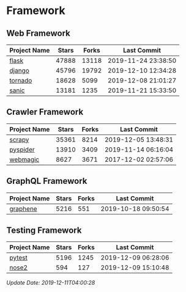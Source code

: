 # Framework

## Web Framework

| Project Name | Stars | Forks | Last Commit |
| ------------ | ----- | ----- | ----------- |
| [flask](https://github.com/pallets/flask) | 47888 | 13118 | 2019-11-24 23:38:50 |
| [django](https://github.com/django/django) | 45796 | 19792 | 2019-12-10 12:34:28 |
| [tornado](https://github.com/tornadoweb/tornado) | 18628 | 5099 | 2019-12-08 21:01:27 |
| [sanic](https://github.com/huge-success/sanic) | 13181 | 1235 | 2019-11-21 15:33:50 |

## Crawler Framework

| Project Name | Stars | Forks | Last Commit |
| ------------ | ----- | ----- | ----------- |
| [scrapy](https://github.com/scrapy/scrapy) | 35361 | 8214 | 2019-12-05 13:48:31 |
| [pyspider](https://github.com/binux/pyspider) | 13910 | 3409 | 2019-11-14 06:16:04 |
| [webmagic](https://github.com/code4craft/webmagic) | 8627 | 3671 | 2017-12-02 02:57:06 |

## GraphQL Framework

| Project Name | Stars | Forks | Last Commit |
| ------------ | ----- | ----- | ----------- |
| [graphene](https://github.com/graphql-python/graphene) | 5216 | 551 | 2019-10-18 09:50:54 |

## Testing Framework

| Project Name | Stars | Forks | Last Commit |
| ------------ | ----- | ----- | ----------- |
| [pytest](https://github.com/pytest-dev/pytest) | 5196 | 1245 | 2019-12-09 06:28:06 |
| [nose2](https://github.com/nose-devs/nose2) | 594 | 127 | 2019-12-09 15:10:48 |

*Update Date: 2019-12-11T04:00:28*